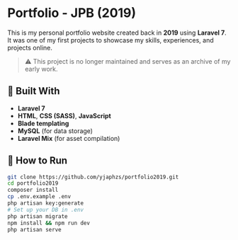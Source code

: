 # Portfolio - JPB (2019)

This is my personal portfolio website created back in **2019** using **Laravel 7**. It was one of my first projects to showcase my skills, experiences, and projects online.

> ⚠️ This project is no longer maintained and serves as an archive of my early work.

## 🔧 Built With

- **Laravel 7**
- **HTML**, **CSS (SASS)**, **JavaScript**
- **Blade templating**
- **MySQL** (for data storage)
- **Laravel Mix** (for asset compilation)

## 🚀 How to Run

```bash
git clone https://github.com/yjaphzs/portfolio2019.git
cd portfolio2019
composer install
cp .env.example .env
php artisan key:generate
# Set up your DB in .env
php artisan migrate
npm install && npm run dev
php artisan serve
